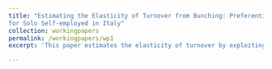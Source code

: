 ```yaml
---
title: "Estimating the Elasticity of Turnover from Bunching: Preferential Tax Regimes
for Solo Self-employed in Italy"
collection: workingpapers
permalink: /workingpapers/wp1
excerpt: 'This paper estimates the elasticity of turnover by exploiting the notches created by the eligibility cut-offs of the preferential tax regimes for solo self-employed in Italy. While there is extensive evidence of bunching on taxable income for self-employed and businesses, taxable income is made of several components (turnover, costs, deductions, ...) and can manipulated in many different ways. This paper focuses on a single element of taxable income -- turnover -- and investigates to what extent solo self-employed manipulate precisely its level to minimise tax liabilities. I find large bunching below some of the cut-offs, with heterogeneous responses across sectors. Bunching is particularly large for two groups: "Professionals and Financial services'', "Other Economic Activities''. A new theoretical framework is developed to estimate the elasticity of turnover.'

---
```



